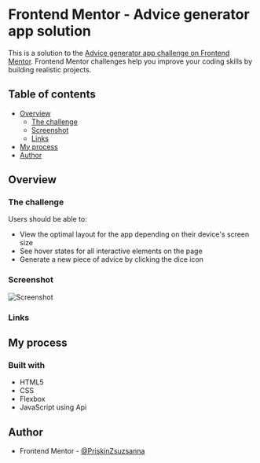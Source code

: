 # Frontend Mentor - Advice generator app solution

This is a solution to the [Advice generator app challenge on Frontend Mentor](https://www.frontendmentor.io/challenges/advice-generator-app-QdUG-13db). Frontend Mentor challenges help you improve your coding skills by building realistic projects.

## Table of contents

- [Overview](#overview)
  - [The challenge](#the-challenge)
  - [Screenshot](#screenshot)
  - [Links](#links)
- [My process](#my-process)
- [Author](#author)




## Overview

### The challenge

Users should be able to:

- View the optimal layout for the app depending on their device's screen size
- See hover states for all interactive elements on the page
- Generate a new piece of advice by clicking the dice icon

### Screenshot
![Screenshot](https://user-images.githubusercontent.com/121173949/212567007-927be7d4-894a-4130-a3e2-9d92cf917eab.png)

### Links

## My process

### Built with

- HTML5
- CSS
- Flexbox
- JavaScript using Api

## Author

- Frontend Mentor - [@PriskinZsuzsanna](https://www.frontendmentor.io/profile/PriskinZsuzsanna)


